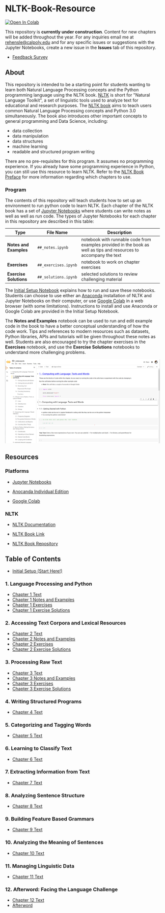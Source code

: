 # NLTK-Book-Resource

[![Open In Colab](https://colab.research.google.com/assets/colab-badge.svg)](https://colab.research.google.com/github/BetoBob/NLTK-Book-Resource/blob/master/setup.ipynb)

This repository is **currently under construction**. Content for new chapters will be added throughout the year. For any inquiries email me at rehensle@calpoly.edu and for any specific issues or suggestions with the Jupyter Notebooks, create a new issue in the **Issues** tab of this repository.

* [Feedback Survey](https://forms.gle/cHCFQGzR7AhT7iHN7)



## About

This repository is intended to be a starting point for students wanting to learn both Natural Language Processing concepts and the Python programming language using the NLTK book. [NLTK](https://www.nltk.org/) is short for "Natural Language Toolkit", a set of linguistic tools used to analyze text for educational and research purposes. The [NLTK book](https://www.nltk.org/book/) aims to teach users common Natural Language Processing concepts and Python 3.0 simultaneously. The book also introduces other important concepts to general programming and Data Science, including:

* data collection
* data manipulation
* data structures
* machine learning
* readable and structured program writing

There are no pre-requisites for this program. It assumes no programming experience. If you already have some programming experience in Python, you can still use this resource to learn NLTK. Refer to the [NLTK Book Preface](https://www.nltk.org/book/ch00.html) for more information regarding which chapters to use.

### Program

The contents of this repository will teach students how to set up an environment to run python code to learn NLTK. Each chapter of the NLTK book has a set of [Jupyter Notebooks](https://jupyter.org/) where students can write notes as well as well as run code. The types of Jupyter Notebooks for each chapter in this repository are described in this table:

| Type                   | File Name            | Description                                                  |
| ---------------------- | -------------------- | ------------------------------------------------------------ |
| **Notes and Examples** | `##_notes.ipynb`     | notebook with runnable code from examples provided in the book as well as tips and resources to accompany the text |
| **Exercises**          | `##_exercises.ipynb` | notebook to work on chapter exercises                        |
| **Exercise Solutions** | `##_solutions.ipynb` | selected solutions to review challenging material            |

The [Initial Setup Notebook](https://colab.research.google.com/github/BetoBob/NLTK-Book-Resource/blob/master/setup.ipynb) explains how to run and save these notebooks. Students can choose to use either an [Anaconda](https://www.anaconda.com/products/individual) installation of NLTK and Jupyter Notebooks on their computer, or use [Google Colab](https://colab.research.google.com/notebooks/intro.ipynb#) in a web browser (with some limitations). Instructions to install and use Anaconda or Google Colab are provided in the Initial Setup Notebook. 

The **Notes and Examples** notebook can be used to run and edit example code in the book to have a better conceptual understanding of how the code work. Tips and references to modern resources such as datasets, Python libraries, APIs and tutorials will be given throughout these notes as well. Students are also encouraged to try the chapter exercises in the **Exercises** notebook, and use the **Exercise Solutions** notebooks to understand more challenging problems.

![Chapter 1 Screen](./notes/img/ch1_screen.png)

## Resources

### Platforms

* [Jupyter Notebooks](https://jupyter.org/)

* [Anocanda Individual Edition](https://www.anaconda.com/products/individual)
* [Google Colab](https://colab.research.google.com/notebooks/intro.ipynb#)

### NLTK

* [NLTK Documentation](https://www.nltk.org/)

* [NLTK Book Link](http://www.nltk.org/book)
* [NLTK Book Repository](https://github.com/nltk/nltk_book)





## Table of Contents 

* [Initial Setup (Start Here!)](https://colab.research.google.com/github/BetoBob/NLTK-Book-Resource/blob/master/setup.ipynb)

### 1. Language Processing and Python

* [Chapter 1 Text](http://www.nltk.org/book/ch01)
* [Chapter 1 Notes and Examples](https://colab.research.google.com/github/BetoBob/NLTK-Book-Resource/blob/master/01/01_notes.ipynb)
* [Chapter 1 Exercises](https://colab.research.google.com/github/BetoBob/NLTK-Book-Resource/blob/master/01/01_exercises.ipynb)
* [Chapter 1 Exercise Solutions](https://colab.research.google.com/github/BetoBob/NLTK-Book-Resource/blob/master/01/01_solutions.ipynb)

### 2. Accessing Text Corpora and Lexical Resources

* [Chapter 2 Text](https://www.nltk.org/book/ch02.html)
* [Chapter 2 Notes and Examples](https://colab.research.google.com/github/BetoBob/NLTK-Book-Resource/blob/master/02/02_notes.ipynb)
* [Chapter 2 Exercises](https://colab.research.google.com/github/BetoBob/NLTK-Book-Resource/blob/master/02/02_exercises.ipynb)
* [Chapter 2 Exercise Solutions](https://colab.research.google.com/github/BetoBob/NLTK-Book-Resource/blob/master/02/02_solutions.ipynb)

### 3. Processing Raw Text

* [Chapter 3 Text](http://www.nltk.org/book/ch03)
* [Chapter 3 Notes and Examples](https://colab.research.google.com/github/BetoBob/NLTK-Book-Resource/blob/master/03/03_notes.ipynb)
* [Chapter 3 Exercises](https://colab.research.google.com/github/BetoBob/NLTK-Book-Resource/blob/master/03/03_exercises.ipynb)
* [Chapter 3 Exercise Solutions](https://colab.research.google.com/github/BetoBob/NLTK-Book-Resource/blob/master/03/03_solutions.ipynb)

### 4. Writing Structured Programs

* [Chapter 4 Text](http://www.nltk.org/book/ch04)

### 5. Categorizing and Tagging Words

* [Chapter 5 Text](http://www.nltk.org/book/ch05)

### 6. Learning to Classify Text

* [Chapter 6 Text](http://www.nltk.org/book/ch06)

### 7. Extracting Information from Text

* [Chapter 7 Text](http://www.nltk.org/book/ch07)

### 8. Analyzing Sentence Structure

* [Chapter 8 Text](http://www.nltk.org/book/ch08)

### 9. Building Feature Based Grammars

* [Chapter 9 Text](http://www.nltk.org/book/ch09)

### 10. Analyzing the Meaning of Sentences

* [Chapter 10 Text](http://www.nltk.org/book/ch10)

### 11. Managing Linguistic Data

* [Chapter 11 Text](http://www.nltk.org/book/ch11)

### 12. Afterword: Facing the Language Challenge

* [Chapter 12 Text](https://www.nltk.org/book/ch12.html)
* [Afterword](https://github.com/BetoBob/NLTK-Book-Resource/blob/master/afterword.md)